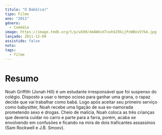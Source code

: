 ```yaml
---
titulo: "O Babá(ca)"
tipo: Filme
ano: "2011"
gênero:
  - Comédia
image: https://image.tmdb.org/t/p/w500/4mAWUxXTxohkZ9kijPzWBUx5YkA.jpg
lançado: 2011-12-09
assistido: false
nota:
tags:
  - filme
---
```

# Resumo
Noah Griffith (Jonah Hill) é um estudante irresponsável que foi suspenso do colégio. Disposto a usar o tempo ocioso para ganhar uma grana, o rapaz decide que vai trabalhar como babá. Logo após aceitar seu primeiro serviço como babysitter, Noah recebe uma ligação de sua ex-namorada prometendo sexo e drogas. Cheio de malícia, Noah coloca as três crianças que deveria cuidar no carro e parte para a farra, porém, acaba se envolvendo em confusões e ficando na mira de dois traficantes assassinos (Sam Rockwell e J.B. Smoov).

